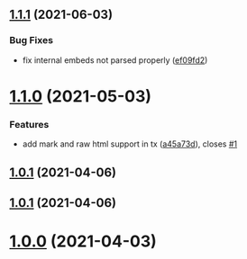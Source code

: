 ## [1.1.1](https://github.com/alx-plugins/table-extended/compare/1.1.0...1.1.1) (2021-06-03)


### Bug Fixes

* fix internal embeds not parsed properly ([ef09fd2](https://github.com/alx-plugins/table-extended/commit/ef09fd281cbdc22beb864e1ab7b7a27d65a78830))

# [1.1.0](https://github.com/alx-plugins/table-extended/compare/1.0.1...1.1.0) (2021-05-03)


### Features

* add mark and raw html support in tx ([a45a73d](https://github.com/alx-plugins/table-extended/commit/a45a73d0f13c5c2e31d5dc605fce4473036f05da)), closes [#1](https://github.com/alx-plugins/table-extended/issues/1)



## [1.0.1](https://github.com/alx-plugins/table-extended/compare/1.0.1...1.1.0) (2021-04-06)



## [1.0.1](https://github.com/alx-plugins/table-extended/compare/1.0.1...1.1.0) (2021-04-06)



# [1.0.0](https://github.com/alx-plugins/table-extended/compare/1.0.1...1.1.0) (2021-04-03)

